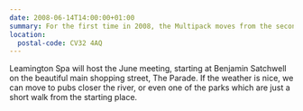 ```yaml
---
date: 2008-06-14T14:00:00+01:00
summary: For the first time in 2008, the Multipack moves from the second city to a more rural setting, to enjoy the British summer.
location:
  postal-code: CV32 4AQ
---
```

Leamington Spa will host the June meeting, starting at Benjamin Satchwell on the beautiful main shopping street, The Parade. If the weather is nice, we can move to pubs closer the river, or even one of the parks which are just a short walk from the starting place.
